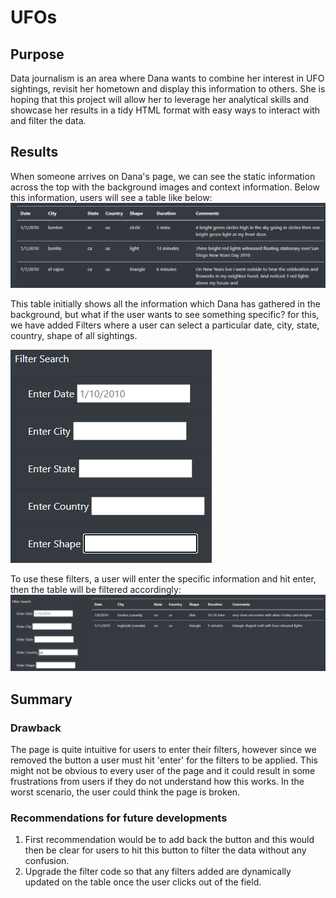 # UFOs

## Purpose
Data journalism is an area where Dana wants to combine her interest in UFO sightings, revisit her hometown and display this information to others. She is hoping that this project will allow her to leverage her analytical skills and showcase her results in a tidy HTML format with easy ways to interact with and filter the data. 

## Results
When someone arrives on Dana's page, we can see the static information across the top with the background images and context information. Below this information, users will see a table like below:
<img src = 'static/images/table.png' /> 

This table initially shows all the information which Dana has gathered in the background, but what if the user wants to see something specific? for this, we have added Filters where a user can select a particular date, city, state, country, shape of all sightings. 

<img src = 'static/images/filters.png' />

To use these filters, a user will enter the specific information and hit enter, then the table will be filtered accordingly:
<img src = 'static/images/caFilter.png' />

## Summary
### Drawback
The page is quite intuitive for users to enter their filters, however since we removed the button a user must hit 'enter' for the filters to be applied. This might not be obvious to every user of the page and it could result in some frustrations from users if they do not understand how this works. In the worst scenario, the user could think the page is broken.

### Recommendations for future developments
1. First recommendation would be to add back the button and this would then be clear for users to hit this button to filter the data without any confusion.
2. Upgrade the filter code so that any filters added are dynamically updated on the table once the user clicks out of the field. 
